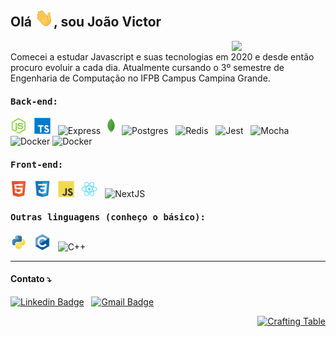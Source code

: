 ## Olá <img src="https://raw.githubusercontent.com/ABSphreak/ABSphreak/master/gifs/Hi.gif" width="30px">, sou João Victor

<a href="https://joaovictornsv.vercel.app" title="Entre no portal">
  <img src="https://static.wikia.nocookie.net/minecraft/images/f/fd/NetherPortalAnimated.gif/revision/latest?cb=20200112000746" align="right" width=150 /><br>
</a>
Comecei a estudar Javascript e suas tecnologias em 2020 e desde então procuro evoluir a cada dia. Atualmente cursando o 3º semestre de Engenharia de Computação no IFPB Campus Campina Grande.

#### <kbd>Back-end:</kbd><br>
<img height="26" title="NodeJS" alt="NodeJS" src="https://raw.githubusercontent.com/devicons/devicon/master/icons/nodejs/nodejs-original.svg"> &nbsp;
<img height="26" title="Typescript" alt="Typescript" src="https://raw.githubusercontent.com/devicons/devicon/master/icons/typescript/typescript-original.svg"> &nbsp;
<img height="26" title="Express" alt="Express" src="https://external-content.duckduckgo.com/iu/?u=https%3A%2F%2Fdzone.com%2Fstorage%2Ftemp%2F8229324-expressjs-logo.png&f=1&nofb=1">
<img height="26" title="MongoDB" alt="MongoDB" src="https://raw.githubusercontent.com/devicons/devicon/master/icons/mongodb/mongodb-original.svg">
<img height="26" title="Postgres" alt="Postgres" src="https://cdn.jsdelivr.net/gh/devicons/devicon/icons/postgresql/postgresql-original.svg"> &nbsp;
<img height="26" title="Redis" alt="Redis" src="https://cdn.jsdelivr.net/gh/devicons/devicon/icons/redis/redis-original.svg"> &nbsp;
<img height="26" title="Jest" alt="Jest" src="https://cdn.freebiesupply.com/logos/large/2x/jest-logo-png-transparent.png"> &nbsp;
<img height="26" title="Mocha" alt="Mocha" src="https://cdn.jsdelivr.net/gh/devicons/devicon/icons/mocha/mocha-plain.svg"> &nbsp;
<img height="26" title="Docker" alt="Docker" src="https://cdn.jsdelivr.net/gh/devicons/devicon/icons/docker/docker-original.svg">
<img height="26" title="Serverless" alt="Docker" src="https://gitlab.com/uploads/-/system/project/avatar/15112583/serverless_framework.png">

####  <kbd>Front-end:</kbd><br>
<img height="26" title="HTML" alt="HTML" src="https://raw.githubusercontent.com/devicons/devicon/master/icons/html5/html5-original.svg"> &nbsp;
<img height="26" title="CSS" alt="CSS" src="https://raw.githubusercontent.com/devicons/devicon/master/icons/css3/css3-original.svg"> &nbsp;
<img height="26" title="Javascript" alt="Javascript" src="https://raw.githubusercontent.com/devicons/devicon/master/icons/javascript/javascript-original.svg"> &nbsp;
<img height="26" title="React" alt="React" src="https://raw.githubusercontent.com/devicons/devicon/master/icons/react/react-original.svg"> &nbsp;
<img height="26" title="Next" alt="NextJS" src="https://assets.vercel.com/image/upload/v1607554385/repositories/next-js/next-logo.png">

<!-- #### <kbd>Aprendendo:</kbd><br> -->


#### <kbd>Outras linguagens (conheço o básico):</kbd><br>
<img height="26" title="Python" alt="Python" src="https://raw.githubusercontent.com/devicons/devicon/master/icons/python/python-original.svg"> &nbsp;
<img height="26" title="C" alt="C" src="https://raw.githubusercontent.com/devicons/devicon/master/icons/c/c-original.svg"> &nbsp;
<img height="26" title="C++" alt="C++" src="https://cdn.jsdelivr.net/gh/devicons/devicon/icons/cplusplus/cplusplus-original.svg">


<hr>

#### Contato ⤵️

[![Linkedin Badge](https://img.shields.io/badge/linkedin%20-%230077B5.svg?&style=for-the-badge&logo=linkedin&logoColor=white)](https://www.linkedin.com/in/joaovictornsv/) &nbsp;
[![Gmail Badge](https://img.shields.io/badge/GMAIL-%23DC322F.svg?&style=for-the-badge&logo=gmail&logoColor=white)](mailto:joaovictornsv@gmail.com)

<div align="right">
  <a href="https://joaovictornsv.vercel.app" title="Clique aqui">
    <img src="https://i.pinimg.com/originals/2e/05/b7/2e05b7afeb0c9b20aea25d686cdd5029.gif" width=50 alt="Crafting Table"/>
  </a>
</div>
